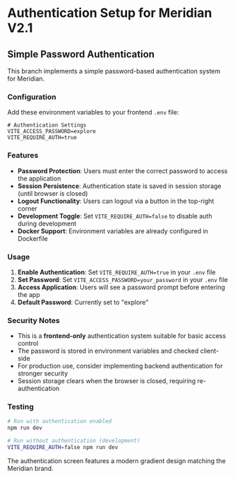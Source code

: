 # Authentication Setup for Meridian V2.1

## Simple Password Authentication

This branch implements a simple password-based authentication system for Meridian.

### Configuration

Add these environment variables to your frontend `.env` file:

```env
# Authentication Settings
VITE_ACCESS_PASSWORD=explore
VITE_REQUIRE_AUTH=true
```

### Features

- **Password Protection**: Users must enter the correct password to access the application
- **Session Persistence**: Authentication state is saved in session storage (until browser is closed)
- **Logout Functionality**: Users can logout via a button in the top-right corner
- **Development Toggle**: Set `VITE_REQUIRE_AUTH=false` to disable auth during development
- **Docker Support**: Environment variables are already configured in Dockerfile

### Usage

1. **Enable Authentication**: Set `VITE_REQUIRE_AUTH=true` in your `.env` file
2. **Set Password**: Set `VITE_ACCESS_PASSWORD=your_password` in your `.env` file
3. **Access Application**: Users will see a password prompt before entering the app
4. **Default Password**: Currently set to "explore"

### Security Notes

- This is a **frontend-only** authentication system suitable for basic access control
- The password is stored in environment variables and checked client-side
- For production use, consider implementing backend authentication for stronger security
- Session storage clears when the browser is closed, requiring re-authentication

### Testing

```bash
# Run with authentication enabled
npm run dev

# Run without authentication (development)
VITE_REQUIRE_AUTH=false npm run dev
```

The authentication screen features a modern gradient design matching the Meridian brand.
